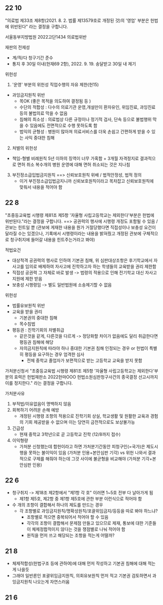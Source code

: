 ## 22 10

"의료법 제33조 제8항(2021. 8. 2. 법률 제13579호로 개정된 것)의 '영업' 부분은 헌법에 위반된다" 라는 결정을 구합니다.

서울동부지방법원 2022고단1434 의료법위반

재판의 전제성
- 계/적/다
청구기간 준수
- 통지 후 30일 이내(헌재69 2항), 2022. 9. 19. 송달받고 30일 내 제기

위헌성
1. '운영' 부분의 위헌성
직업수행의 자유 제한(헌15)
- 과잉금지원칙 위반
  - 목OK (좋은 목적을 의도하여 결정됨 등 )
  - 수단의 적합성 : 다수의 의료기관 운영,개설만이 환자유인, 위임진료, 과잉진료등의 불법의료 막을 수 없음
  - 침해의 최소성 : 의료법상 다른 규정이나 정기적 검사, 단속 등으로 불법행위 막을 수 있음에도 전면적으로 수행 못하도록 함
  - 법익의 균형성 : 병원이 많아져 의료서비스를 더욱 손쉽고 간편하게 받을 수 있는 사익 중대한 침해
2. 처벌의 위헌성
- 책임-형별 비례원칙
  5년 이하의 징역이 너무 가혹함 + 3개월 자격정지로 결과적으로 면허 취소
  복수개의 병원 운영에 대해 면허 취소되는 것은 지나침

3. 부진정소급입법금지원칙
   ==> 신뢰보호원칙 위배 / 법적안정성, 법적 정의
   * 이거 부진정소급입법금지니까 신뢰보호원칙이라고 목차잡고 신뢰보호원칙에 맞춰서 내용을 적어야 함

## 22 8

"초중등교육법 시행령 제81조 제5항 '자율형 사립고등학교는 제외한다'부분은 헌법에 위반된다."라는 결정을 구합니다.
==> 공권력의 행사에 시행령 개정도 포함될 수 있음 / 관보는 힌트일 뿐 (관보에 게재한 내용을 뭔가 거절당했다면 직접성이나 보충성 요건이 달라질 수는 있겠으나, 기록에서 시행령이라는 내용을 밝혀줬고 개정된 관보에 구체적으로 청구취지에 들어갈 내용을 힌트주는거라고 봐야)

적법요건
- 대상적격
    공권력의 행사로 인하여 기본권 침해, 위 심판대상조항은 후기학교에서 자사고를 임의로 배제하여 자사고에 진학하고자 하는 학생들의 교육받을 권리 제한함
- 직접성
    공권력 그 자체로 바로 발생 -> 법령의 적용으로 인해 전기학교 대신 자사고 지원에 제한 받음
- 보충성
    시행령임 -> 별도 일반법원에 소송제기할 수 없음

위헌성
- 법률유보원칙 위반
- 교육을 받을 권리
  - 기본권의 중대한 침해
  - 목수침법
- 평등권 : 진학기회의 차별취급
  - 같은것을 같게, 다른것을 다르게 -> 정당화할 차이가 없음에도 달리 취급한다면 평등권 침해에 해당
  - 자의금지원칙에 따라야 하나 중대한 기본권 침해 인정되는 경우 or 헌법이 특별히 평등을 요구하는 경우 엄격한 심사
    - 전체 중학교 졸업자가 보편적으로 받는 고등학교 교육을 받지 못함

가처분신청서
"초중등교육법 시행령 제81조 제5항 '자율형 사립고등학교는 제외한다'부분의 효력은 헌법재판소 2022헌마OOO 헌법소원심판청구사건의 종국결정 선고시까지 이를 정지한다." 라는 결정을 구합니다.

가처분사유
1. 부적법/이유없음이 명백하지 않음
2. 회복하기 어려운 손해 예방
   - 개정된 시행령 조항의 적용으로 진학기회 상실, 학교생활 및 원활한 교육과 경험의 기회 제공받을 수 없으며 이는 당연히 금전적으로도 보상불가능
3. 긴급성
   - 현재 중학교 3학년으로 곧 고등학교 진학 (12/8까지 접수)
4. 이익형량
   - 가처분 신청했는데 합헌이라고 하면 가처분기간동안 피청구인(=국가)은 제도시행을 못하는 불이익이 있음 (가처분 인용+본안심판 기각)
    vs 위헌 나와서 결과적으로 구제를 해줘야 하는데 그것 사이에 불균형을 비교해야 (가처분 기각+본안심판 인용)

## 22 6

* 청구취지 -> 제18조 제2항에서 "제1항 각 호" 이러면 1~5호 전부 다 날아가게 됨
  * 제1항 제5호, 제2항 중 제1항 제5호에 관한 부분 이런식으로 적어야 함
* 수 개의 조항이 결합해서 하나의 제도를 만드는 경우
  * 각 조항별로 과잉금지원칙/명확성원칙/포괄위임금지/등등을 따로 봐야 하느냐?
    * 조항별로 적으면 중복되어서 적어야 할 수 있음
    * 각각의 조항이 결합해서 문제점 만들고 있으므로 제재, 통보에 대한 기준들이 체제정합적이지 않다는 것을 쟁점별로 나눠 적어야 함
    * 원칙을 먼저 쓰고 해당되는 조항을 적는게 어떨까?

## 21 8

* 체제적합성(헌법구조 등에 관하여)에 대해 먼저 작성하고 기본권 침해에 대해 적는게 나을듯
* 그래야 일반론인 포괄위임금지원칙, 의회유보원칙 먼저 적고 기본권 검토하면서 과잉금지원칙 나오는게 자연스러움

## 21 6
